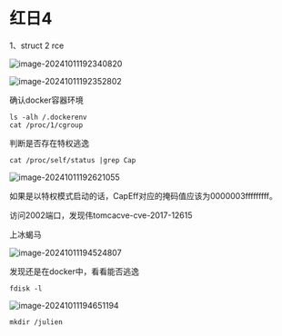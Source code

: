 # 红日4



1、struct 2 rce 

![image-20241011192340820](W:\note\cyber_security\靶场\hongri\vulnstack-4\image-20241011192340820.png)

![image-20241011192352802](W:\note\cyber_security\靶场\hongri\vulnstack-4\image-20241011192352802.png)

确认docker容器环境

```shell
ls -alh /.dockerenv
cat /proc/1/cgroup

```

判断是否存在特权逃逸

````shell
cat /proc/self/status |grep Cap
````

![image-20241011192621055](W:\note\cyber_security\靶场\hongri\vulnstack-4\image-20241011192621055.png)

如果是以特权模式启动的话，CapEff对应的掩码值应该为0000003fffffffff。

访问2002端口，发现伟tomcacve-cve-2017-12615

上冰蝎马

![image-20241011194524807](W:\note\cyber_security\靶场\hongri\vulnstack-4\image-20241011194524807.png)

发现还是在docker中，看看能否逃逸

```shell
fdisk -l
```

![image-20241011194651194](W:\note\cyber_security\靶场\hongri\vulnstack-4\image-20241011194651194.png)

```shell
mkdir /julien
```

